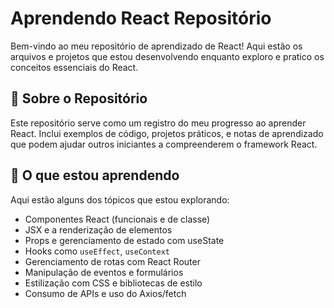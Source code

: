 # Aprendendo React Repositório

Bem-vindo ao meu repositório de aprendizado de React! Aqui estão os arquivos e projetos que estou desenvolvendo enquanto exploro e pratico os conceitos essenciais do React.

## 🚀 Sobre o Repositório

Este repositório serve como um registro do meu progresso ao aprender React. Inclui exemplos de código, projetos práticos, e notas de aprendizado que podem ajudar outros iniciantes a compreenderem o framework React.

## 🧠 O que estou aprendendo

Aqui estão alguns dos tópicos que estou explorando:

- Componentes React (funcionais e de classe)
- JSX e a renderização de elementos
- Props e gerenciamento de estado com useState
- Hooks como `useEffect`, `useContext`
- Gerenciamento de rotas com React Router
- Manipulação de eventos e formulários
- Estilização com CSS e bibliotecas de estilo
- Consumo de APIs e uso do Axios/fetch